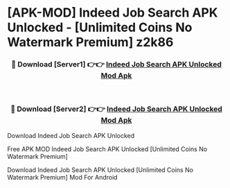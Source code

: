 # [APK-MOD] Indeed Job Search APK Unlocked - [Unlimited Coins No Watermark Premium] z2k86



<div align="center">
<h3>🔴 Download [Server1] 👉👉 <a href="https://momento.my/?title=Indeed_Job_Search_APK_Unlocked">Indeed Job Search APK Unlocked Mod Apk</a></h3><br>

<h3>🔴 Download [Server2] 👉👉 <a href="https://momento.my/?title=Indeed_Job_Search_APK_Unlocked">Indeed Job Search APK Unlocked Mod Apk</a></h3>
</div>



Download Indeed Job Search APK Unlocked 

Free APK MOD Indeed Job Search APK Unlocked [Unlimited Coins No Watermark Premium]

Download Indeed Job Search APK Unlocked [Unlimited Coins No Watermark Premium] Mod For Android
